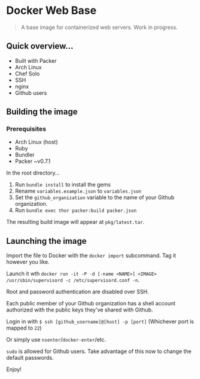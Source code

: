 # Docker Web Base

> A base image for containerized web servers. Work in progress.

## Quick overview...

* Built with Packer
* Arch Linux
* Chef Solo
* SSH
* nginx
* Github users

## Building the image

### Prerequisites

* Arch Linux (host)
* Ruby
* Bundler
* Packer ~v0.7.1

In the root directory...

1) Run `bundle install` to install the gems
2) Rename `variables.example.json` to `variables.json`
3) Set the `github_organization` variable to the name of your Github organization.
4) Run `bundle exec thor packer:build packer.json`

The resulting build image will appear at `pkg/latest.tar`.

## Launching the image

Import the file to Docker with the `docker import` subcommand. Tag it however you like.

Launch it wth `docker run -it -P -d [-name <NAME>] <IMAGE> /usr/sbin/supervisord -c /etc/supervisord.conf -n`.

Root and password authentication are disabled over SSH.

Each public member of your Github organization has a shell account authorized with the public keys
they've shared with Github.

Login in with `$ ssh [github_username]@[host] -p [port]` (Whichever port is mapped to `22`)

Or simply use `nsenter`/`docker-enter`/etc.

`sudo` is allowed for Github users. Take advantage of this now to change the default passwords.

Enjoy!
